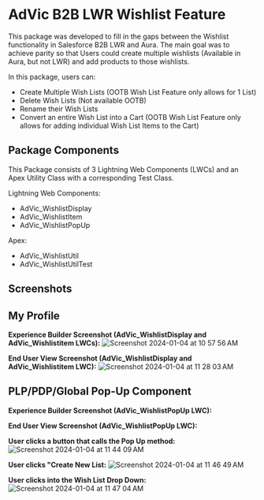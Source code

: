 # AdVic B2B LWR Wishlist Feature

This package was developed to fill in the gaps between the Wishlist functionality in Salesforce B2B LWR and Aura. The main goal was to achieve parity so that Users could create multiple wishlists (Available in Aura, but not LWR) and add products to those wishlists. 

In this package, users can:
- Create Multiple Wish Lists (OOTB Wish List Feature only allows for 1 List)
- Delete Wish Lists (Not available OOTB)
- Rename their Wish Lists
- Convert an entire Wish List into a Cart (OOTB Wish List Feature only allows for adding individual Wish List Items to the Cart)

## Package Components
This Package consists of 3 Lightning Web Components (LWCs) and an Apex Utility Class with a corresponding Test Class.

Lightning Web Components:
- AdVic_WishlistDisplay
- AdVic_WishlistItem
- AdVic_WishlistPopUp

Apex:
- AdVic_WishlistUtil
- AdVic_WishlistUtilTest


## Screenshots 

## **My Profile**

**Experience Builder Screenshot (AdVic_WishlistDisplay and AdVic_Wishlistitem LWCs):**
![Screenshot 2024-01-04 at 10 57 56 AM](https://github.com/Bedwards2400/Components-For-Salesforce-Commerce-Cloud/assets/90705679/fbfa91a7-94c8-4f9c-880d-906ca1e640d3)

**End User View Screenshot (AdVic_WishlistDisplay and AdVic_Wishlistitem LWC):**
![Screenshot 2024-01-04 at 11 28 03 AM](https://github.com/Bedwards2400/Components-For-Salesforce-Commerce-Cloud/assets/90705679/db21a1f4-f6df-46a4-8aae-a197aff6c6f6)

## **PLP/PDP/Global Pop-Up Component**

**Experience Builder Screenshot (AdVic_WishlistPopUp LWC):**


**End User View Screenshot (AdVic_WishlistPopUp LWC):**

**User clicks a button that calls the Pop Up method:**
![Screenshot 2024-01-04 at 11 44 09 AM](https://github.com/Bedwards2400/Components-For-Salesforce-Commerce-Cloud/assets/90705679/f7c54a97-57da-4eb7-8cb8-4d2c969eba7a)

**User clicks "Create New List:**
![Screenshot 2024-01-04 at 11 46 49 AM](https://github.com/Bedwards2400/Components-For-Salesforce-Commerce-Cloud/assets/90705679/089879d5-adff-4a78-bbb5-6734efd84b02)

**User clicks into the Wish List Drop Down:**
![Screenshot 2024-01-04 at 11 47 04 AM](https://github.com/Bedwards2400/Components-For-Salesforce-Commerce-Cloud/assets/90705679/504a5750-b70d-4d1d-994e-3560163e89b7)



